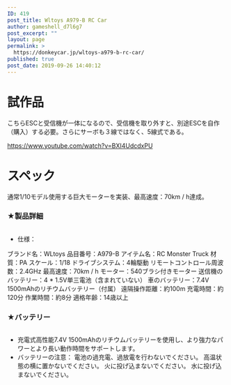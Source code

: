 ```yaml
---
ID: 419
post_title: Wltoys A979-B RC Car
author: gameshell_d7l6g7
post_excerpt: ""
layout: page
permalink: >
  https://donkeycar.jp/wltoys-a979-b-rc-car/
published: true
post_date: 2019-09-26 14:40:12
---
```

<h1>試作品</h1>
こちらESCと受信機が一体になるので、受信機を取り外すと、別途ESCを自作（購入）する必要。さらにサーボも３線ではなく、5線式である。

https://www.youtube.com/watch?v=BXI4UdcdxPU
<h1>スペック</h1>
通常1/10モデル使用する巨大モーターを実装、最高速度：70km / h達成。
<div class="celwidget aplus-module 3p-module-c" data-cel-widget="aplus-3p-module-c">
<div class="aplus-3p-fixed-width">
<h3 class="a-spacing-mini">★製品詳細</h3>
<div class="a-row">
<div class="a-column a-span4 a-spacing-base"><img src="https://donkeycar.jp/wp-content/uploads/2019/09/bbnkgIKIRWX._UX300_TTW__.jpg" alt="" /></div>
<div class="a-column a-span8 a-spacing-base a-span-last">
<ul class="a-unordered-list a-vertical">
 	<li><span class="a-list-item"><span class="a-text-bold">仕様：</span></span></li>
</ul>
ブランド名：WLtoys
品目番号：A979-B
アイテム名：RC Monster Truck
材質：PA
スケール：1/18
ドライブシステム：4輪駆動
リモートコントロール周波数：2.4GHz
最高速度：70km / h
モーター：540ブラシ付きモーター
送信機のバッテリー：4 * 1.5V単三電池（含まれていない）
車のバッテリー：7.4V 1500mAhのリチウムバッテリー（付属）
遠隔操作距離：約100m
充電時間：約120分
作業時間：約8分
適格年齢：14歳以上

</div>
</div>
</div>
</div>
<div class="celwidget aplus-module 3p-module-c" data-cel-widget="aplus-3p-module-c">
<div class="aplus-3p-fixed-width">
<h3 class="a-spacing-mini">★バッテリー</h3>
<div class="a-row">
<div class="a-column a-span4 a-spacing-base"><img src="https://donkeycar.jp/wp-content/uploads/2019/09/9jzZ53MwSiqo._UX300_TTW__.jpg" alt="" /></div>
<div class="a-column a-span8 a-spacing-base a-span-last">
<ul class="a-unordered-list a-vertical">
 	<li><span class="a-list-item">充電式高性能7.4V 1500mAhのリチウムバッテリーを使用し、より強力なパワーとより長い動作時間をサポートします。</span></li>
 	<li><span class="a-list-item"><span class="a-text-bold">バッテリーの注意：</span>
電池の過充電、過放電を行わないでください。
高温状態の横に置かないでください。
火に投げ込まないでください。
水に投げ込まないでください。</span></li>
</ul>
</div>
</div>
</div>
</div>
&nbsp;